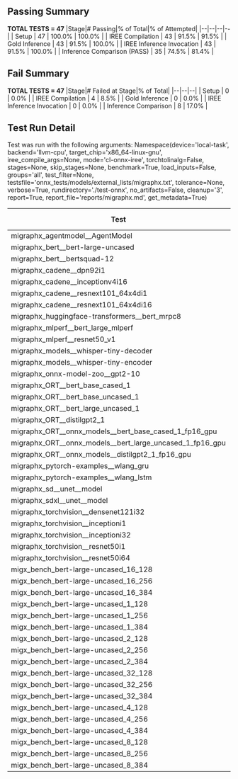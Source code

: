 ## Passing Summary

**TOTAL TESTS = 47**
|Stage|# Passing|% of Total|% of Attempted|
|--|--|--|--|
| Setup | 47 | 100.0% | 100.0% |
| IREE Compilation | 43 | 91.5% | 91.5% |
| Gold Inference | 43 | 91.5% | 100.0% |
| IREE Inference Invocation | 43 | 91.5% | 100.0% |
| Inference Comparison (PASS) | 35 | 74.5% | 81.4% |
## Fail Summary

**TOTAL TESTS = 47**
|Stage|# Failed at Stage|% of Total|
|--|--|--|
| Setup | 0 | 0.0% |
| IREE Compilation | 4 | 8.5% |
| Gold Inference | 0 | 0.0% |
| IREE Inference Invocation | 0 | 0.0% |
| Inference Comparison | 8 | 17.0% |
## Test Run Detail
Test was run with the following arguments:
Namespace(device='local-task', backend='llvm-cpu', target_chip='x86_64-linux-gnu', iree_compile_args=None, mode='cl-onnx-iree', torchtolinalg=False, stages=None, skip_stages=None, benchmark=True, load_inputs=False, groups='all', test_filter=None, testsfile='onnx_tests/models/external_lists/migraphx.txt', tolerance=None, verbose=True, rundirectory='./test-onnx', no_artifacts=False, cleanup='3', report=True, report_file='reports/migraphx.md', get_metadata=True)

| Test | Exit Status | Mean Benchmark Time (ms) | Notes |
|--|--|--|--|
| migraphx_agentmodel__AgentModel | Numerics | 1.3240378355006457 | |
| migraphx_bert__bert-large-uncased | PASS | 369.31186852355796 | |
| migraphx_bert__bertsquad-12 | compilation | None | |
| migraphx_cadene__dpn92i1 | PASS | 227.91921719908714 | |
| migraphx_cadene__inceptionv4i16 | PASS | 5638.948402057092 | |
| migraphx_cadene__resnext101_64x4di1 | PASS | 318.1926601876815 | |
| migraphx_cadene__resnext101_64x4di16 | PASS | 4998.370206604401 | |
| migraphx_huggingface-transformers__bert_mrpc8 | PASS | 444.06647483507794 | |
| migraphx_mlperf__bert_large_mlperf | Numerics | 454.2786218225956 | |
| migraphx_mlperf__resnet50_v1 | PASS | 95.41358639086997 | |
| migraphx_models__whisper-tiny-decoder | PASS | 31.311491730086725 | |
| migraphx_models__whisper-tiny-encoder | Numerics | 179.13906959195933 | |
| migraphx_onnx-model-zoo__gpt2-10 | compilation | None | |
| migraphx_ORT__bert_base_cased_1 | PASS | 88.26939974512374 | |
| migraphx_ORT__bert_base_uncased_1 | PASS | 94.06257598173049 | |
| migraphx_ORT__bert_large_uncased_1 | PASS | 263.2770699759324 | |
| migraphx_ORT__distilgpt2_1 | PASS | 39.857075382501655 | |
| migraphx_ORT__onnx_models__bert_base_cased_1_fp16_gpu | Numerics | 97.26443597012094 | |
| migraphx_ORT__onnx_models__bert_large_uncased_1_fp16_gpu | Numerics | 254.18077285091078 | |
| migraphx_ORT__onnx_models__distilgpt2_1_fp16_gpu | Numerics | 39.51385355106106 | |
| migraphx_pytorch-examples__wlang_gru | PASS | 70.36296805987756 | |
| migraphx_pytorch-examples__wlang_lstm | PASS | 21.173231752106435 | |
| migraphx_sd__unet__model | import_model | None | |
| migraphx_sdxl__unet__model | import_model | None | |
| migraphx_torchvision__densenet121i32 | PASS | 1633.9151660601299 | |
| migraphx_torchvision__inceptioni1 | PASS | 190.41722981880108 | |
| migraphx_torchvision__inceptioni32 | PASS | 5657.025730858247 | |
| migraphx_torchvision__resnet50i1 | PASS | 96.17145142207544 | |
| migraphx_torchvision__resnet50i64 | PASS | 5373.259990165631 | |
| migx_bench_bert-large-uncased_16_128 | PASS | 1456.6394090652466 | |
| migx_bench_bert-large-uncased_16_256 | PASS | 3156.4831597109637 | |
| migx_bench_bert-large-uncased_16_384 | Numerics | 4783.287278066078 | |
| migx_bench_bert-large-uncased_1_128 | PASS | 151.01908892393112 | |
| migx_bench_bert-large-uncased_1_256 | PASS | 266.724593937397 | |
| migx_bench_bert-large-uncased_1_384 | PASS | 361.9167320430279 | |
| migx_bench_bert-large-uncased_2_128 | PASS | 239.0097996426953 | |
| migx_bench_bert-large-uncased_2_256 | PASS | 426.9188226511081 | |
| migx_bench_bert-large-uncased_2_384 | PASS | 658.5835367441177 | |
| migx_bench_bert-large-uncased_32_128 | PASS | 2859.0175695717335 | |
| migx_bench_bert-large-uncased_32_256 | PASS | 5795.175484071176 | |
| migx_bench_bert-large-uncased_32_384 | Numerics | 9357.791658490896 | |
| migx_bench_bert-large-uncased_4_128 | PASS | 411.8483755737543 | |
| migx_bench_bert-large-uncased_4_256 | PASS | 951.6162152091662 | |
| migx_bench_bert-large-uncased_4_384 | PASS | 1254.6338873604932 | |
| migx_bench_bert-large-uncased_8_128 | PASS | 767.2365307807922 | |
| migx_bench_bert-large-uncased_8_256 | PASS | 1549.1739076872666 | |
| migx_bench_bert-large-uncased_8_384 | PASS | 2431.1421898504095 | |
